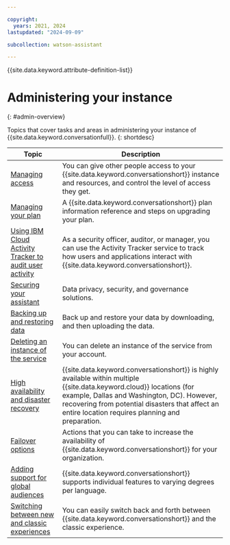 ```yaml
---

copyright:
  years: 2021, 2024
lastupdated: "2024-09-09"

subcollection: watson-assistant

---
```


{{site.data.keyword.attribute-definition-list}}

# Administering your instance
{: #admin-overview}


Topics that cover tasks and areas in administering your instance of {{site.data.keyword.conversationfull}}. 
{: shortdesc}

| Topic | Description |
| --- | --- |
| [Managing access](/docs/watson-assistant?topic=watson-assistant-access-control) | You can give other people access to your {{site.data.keyword.conversationshort}} instance and resources, and control the level of access they get. |
| [Managing your plan](/docs/watson-assistant?topic=watson-assistant-admin-managing-plan) | A {{site.data.keyword.conversationshort}} plan information reference and steps on upgrading your plan. |
| [Using IBM Cloud Activity Tracker to audit user activity](/docs/watson-assistant?topic=watson-assistant-admin-auditing) | As a security officer, auditor, or manager, you can use the Activity Tracker service to track how users and applications interact with {{site.data.keyword.conversationshort}}. |
| [Securing your assistant](/docs/watson-assistant?topic=watson-assistant-admin-securing) | Data privacy, security, and governance solutions. |
| [Backing up and restoring data](/docs/watson-assistant?topic=watson-assistant-admin-backup-restore) | Back up and restore your data by downloading, and then uploading the data. |
| [Deleting an instance of the service](https://cloud.ibm.com/docs/account?topic=account-delete-resource) | You can delete an instance of the service from your account.  |
| [High availability and disaster recovery](/docs/watson-assistant?topic=watson-assistant-admin-recovery) | {{site.data.keyword.conversationshort}} is highly available within multiple {{site.data.keyword.cloud}} locations (for example, Dallas and Washington, DC). However, recovering from potential disasters that affect an entire location requires planning and preparation. |
| [Failover options](/docs/watson-assistant?topic=watson-assistant-admin-failover) | Actions that you can take to increase the availability of {{site.data.keyword.conversationshort}} for your organization. |
| [Adding support for global audiences](/docs/watson-assistant?topic=watson-assistant-admin-language-support) | {{site.data.keyword.conversationshort}} supports individual features to varying degrees per language. |
| [Switching between new and classic experiences](/docs/watson-assistant?topic=watson-assistant-switch-experience) | You can easily switch back and forth between {{site.data.keyword.conversationshort}} and the classic experience. |
